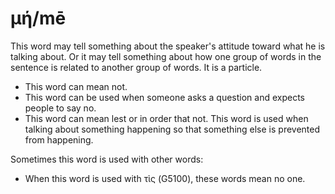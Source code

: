 # μή/mē

This word may tell something about the speaker's attitude toward what he is talking about. Or it may tell something about how one group of words in the sentence is related to another group of words. It is a particle.

* This word can mean not.
* This word can be used when someone asks a question and expects people to say no.
* This word can mean lest or in order that not. This word is used when talking about something happening so that something else is prevented from happening.

Sometimes this word is used with other words:

* When this word is used with τὶς (G5100), these words mean no one.

